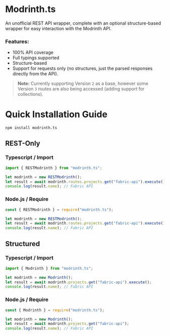 # Modrinth.ts

An unofficial REST API wrapper, complete with an optional structure-based wrapper for easy interaction with the Modrinth API.

### Features:
- 100% API coverage
- Full typings supported
- Structure-based
- Support for requests only (no structures, just the parsed responses directly from the API).

> **Note:** Currently supporting Version `2` as a base, however some Version `3` routes are also being accessed (adding support for collections).

# Quick Installation Guide
```
npm install modrinth.ts
```

## REST-Only

### Typescript / Import
```ts
import { RESTModrinth } from "modrinth.ts";

let modrinth = new RESTModrinth();
let result = await modrinth.routes.projects.get("fabric-api").execute();
console.log(result.name); // Fabric API
```

### Node.js / Require
```js
const { RESTModrinth } = require("modrinth.ts");

let modrinth = new RESTModrinth();
let result = await modrinth.routes.projects.get("fabric-api").execute();
console.log(result.name); // Fabric API
```

## Structured

### Typescript / Import
```ts
import { Modrinth } from "modrinth.ts";

let modrinth = new Modrinth();
let result = await modrinth.projects.get("fabric-api").execute();
console.log(result.name); // Fabric API
```

### Node.js / Require
```js
const { Modrinth } = require("modrinth.ts");

let modrinth = new Modrinth();
let result = await modrinth.projects.get("fabric-api");
console.log(result.name); // Fabric API
```